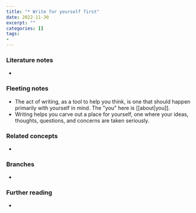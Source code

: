 ```yaml
---
title: "* Write for yourself first"
date: 2022-11-30
excerpt: ""
categories: []
tags:
-
---
```

### Literature notes
- 

### Fleeting notes
- The act of writing, as a tool to help you think, is one that should happen primarily with yourself in mind. The "you" here is [[about|you]].
- Writing helps you carve out a place for yourself, one where your ideas, thoughts, questions, and concerns are taken seriously.

### Related concepts
- 

### Branches
- 

### Further reading
- 